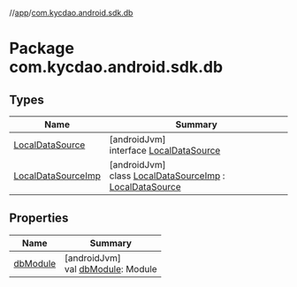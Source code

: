//[app](../../index.md)/[com.kycdao.android.sdk.db](index.md)

# Package com.kycdao.android.sdk.db

## Types

| Name | Summary |
|---|---|
| [LocalDataSource](-local-data-source/index.md) | [androidJvm]<br>interface [LocalDataSource](-local-data-source/index.md) |
| [LocalDataSourceImp](-local-data-source-imp/index.md) | [androidJvm]<br>class [LocalDataSourceImp](-local-data-source-imp/index.md) : [LocalDataSource](-local-data-source/index.md) |

## Properties

| Name | Summary |
|---|---|
| [dbModule](db-module.md) | [androidJvm]<br>val [dbModule](db-module.md): Module |
